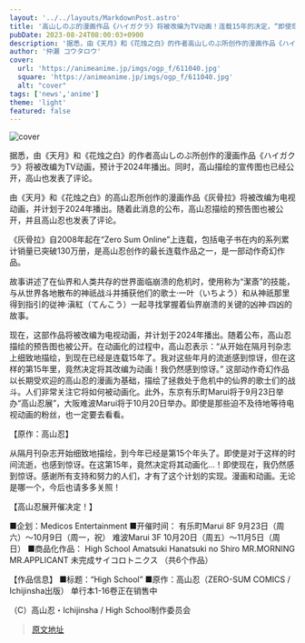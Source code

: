 ```yaml
---
layout: '../../layouts/MarkdownPost.astro'
title: '高山しのぶ的漫画作品《ハイガクラ》将被改编为TV动画！连载15年的决定，“即使现在也感到惊讶”预计于2024年播出'
pubDate: 2023-08-24T08:00:03+0900
description: '据悉，由《天月》和《花烛之白》的作者高山しのぶ所创作的漫画作品《ハイガクラ》将被改编为TV动画，预计于2024年播出。同时，高山描绘的宣传图也已经公开，高山也发表了评论。'
author: '仲瀬 コウタロウ'
cover:
  url: 'https://animeanime.jp/imgs/ogp_f/611040.jpg'
  square: 'https://animeanime.jp/imgs/ogp_f/611040.jpg'
  alt: "cover"
tags: ['news','anime']
theme: 'light'
featured: false
---
```

![cover](https://animeanime.jp/imgs/ogp_f/611040.jpg)

据悉，由《天月》和《花烛之白》的作者高山しのぶ所创作的漫画作品《ハイガクラ》将被改编为TV动画，预计于2024年播出。同时，高山描绘的宣传图也已经公开，高山也发表了评论。

由《天月》和《花烛之白》的高山忍所创作的漫画作品《灰骨拉》将被改编为电视动画，并计划于2024年播出。随着此消息的公布，高山忍描绘的预告图也被公开，并且高山忍也发表了评论。

《灰骨拉》自2008年起在“Zero Sum Online”上连载，包括电子书在内的系列累计销量已突破130万册，是高山忍创作的最长连载作品之一，是一部动作奇幻作品。

故事讲述了在仙界和人类共存的世界面临崩溃的危机时，使用称为“潔斎”的技能，与从世界各地散布的神祇战斗并捕获他们的歌士·一叶（いちよう）和从神祇那里得到指引的従神·滇紅（てんこう）一起寻找掌握着仙界崩溃的关键的凶神·四凶的故事。

现在，这部作品将被改编为电视动画，并计划于2024年播出。随着公布，高山忍描绘的预告图也被公开。在动画化的过程中，高山忍表示：“从开始在隔月刊杂志上细致地描绘，到现在已经是连载15年了。我对这些年月的流逝感到惊讶，但在这样的第15年里，竟然决定将其改编为动画！我仍然感到惊讶。”
这部动作奇幻作品以长期受欢迎的高山忍的漫画为基础，描绘了拯救处于危机中的仙界的歌士们的战斗。人们非常关注它将如何被动画化。此外，东京有乐町Marui将于9月23日举办“高山忍展”，大阪难波Marui将于10月20日举办。即使是那些迫不及待地等待电视动画的粉丝，也一定要去看看。

【原作：高山忍】

从隔月刊杂志开始细致地描绘，到今年已经是第15个年头了。即使是对于这样的时间流逝，也感到惊讶。在这第15年，竟然决定将其动画化...！即使现在，我仍然感到惊讶。感谢所有支持和努力的人们，才有了这个计划的实现。漫画和动画。无论是哪一个，今后也请多多关照！

【高山忍展开催决定！】

■企划：Medicos Entertainment
■开催时间：
有乐町Marui 8F 9月23日（周六）～10月9日（周一，祝）
难波Marui 3F 10月20日（周五）～11月5日（周日）
■商品化作品：
High School
Amatsuki
Hanatsuki no Shiro
MR.MORNING
MR.APPLICANT
未完成サイコロトニクス
（共6个作品）

【作品信息】
■标题：“High School”
■原作：高山忍（ZERO-SUM COMICS / Ichijinsha出版）
单行本1-16卷正在销售中

（C）高山忍・Ichijinsha / High School制作委员会

>[原文地址](https://animeanime.jp/article/2023/08/24/79466.html)  